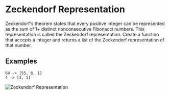 # Zeckendorf Representation

Zeckendorf's theorem states that every positive integer can be represented as the sum of 1+ distinct nonconsecutive Fibonacci numbers. This representation is called the Zeckendorf representation. Create a function that accepts a integer and returns a list of the Zeckendorf representation of that number.

## Examples

```
64 -> [55, 8, 1]
4 -> [3, 1]
```

![Zeckendorf Representation](https://upload.wikimedia.org/wikipedia/commons/1/1f/Zeckendorf_representations_89px.png)